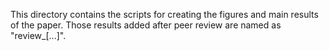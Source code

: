 This directory contains the scripts for creating the figures and main results of the paper. Those results added after peer review are named as "review_[...]". 
